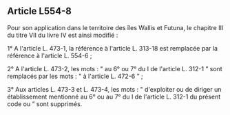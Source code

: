 ## Article L554-8

Pour son application dans le territoire des îles Wallis et Futuna, le chapitre III du titre VII du livre IV est
ainsi modifié :

1° A l'article L. 473-1, la référence à l'article L. 313-18 est remplacée par la référence à l'article L. 554-6 ;

2° A l'article L. 473-2, les mots : " au 6° ou 7° du I de l'article L. 312-1 ” sont remplacés par les mots : " à
l'article L. 472-6 ” ;


3° Aux articles L. 473-3 et L. 473-4, les mots : " d'exploiter ou de diriger un établissement mentionné au 6°
ou au 7° du I de l'article L. 312-1 du présent code ou ” sont supprimés.


